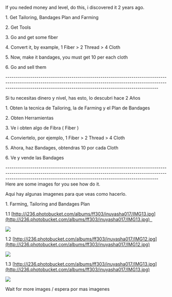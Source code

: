 ---
---
If you neded money and level, do this, i discovered it 2 years ago.

1\. Get Tailoring, Bandages Plan and Farming

2\. Get Tools

3\. Go and get some fiber

4\. Convert it, by example, 1 Fiber > 2 Thread > 4 Cloth

5\. Now, make it bandages, you must get 10 per each cloth

6\. Go and sell them

\--------------------------------------------------------------------------------------------------------------------------------------------------------------------------------------------------------------------------------------

Si tu necesitas dinero y nivel, has esto, lo descubri hace 2 Años

1\. Obten la tecnica de Tailoring, la de Farming y el Plan de Bandages

2\. Obten Herramientas

3\. Ve i obten algo de Fibra ( Fiber )

4\. Conviertelo, por ejemplo, 1 Fiber > 2 Thread > 4 Cloth

5\. Ahora, haz Bandages, obtendras 10 por cada Cloth

6\. Ve y vende las Bandages

\--------------------------------------------------------------------------------------------------------------------------------------------------------------------------------------------------------------------------------------  
Here are some images for you see how do it.

Aqui hay algunas imagenes para que veas como hacerlo.

1\. Farming, Tailoring and Bandages Plan

1.1 [http://i236.photobucket.com/albums/ff303/inuyasha017/IMG13.jpg](http://i236.photobucket.com/albums/ff303/inuyasha017/IMG13.jpg)  

![](http://i236.photobucket.com/albums/ff303/inuyasha017/IMG11.jpg)

1.2 [http://i236.photobucket.com/albums/ff303/inuyasha017/IMG12.jpg](http://i236.photobucket.com/albums/ff303/inuyasha017/IMG12.jpg)

![](http://i236.photobucket.com/albums/ff303/inuyasha017/IMG12.jpg)

1.3 [http://i236.photobucket.com/albums/ff303/inuyasha017/IMG13.jpg](http://i236.photobucket.com/albums/ff303/inuyasha017/IMG13.jpg)

![](http://i236.photobucket.com/albums/ff303/inuyasha017/IMG13.jpg)

Wait for more images / espera por mas imagenes
